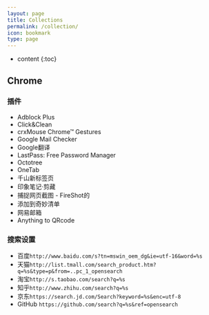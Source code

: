 ```yaml
---
layout: page
title: Collections
permalink: /collection/
icon: bookmark
type: page
---
```


* content
{:toc}

## Chrome 

### 插件

* Adblock Plus
* Click&Clean
* crxMouse Chrome™ Gestures
* Google Mail Checker
* Google翻译
* LastPass: Free Password Manager
* Octotree
* OneTab
* 千山新标签页
* 印象笔记·剪藏
* 捕捉网页截图 - FireShot的
* 添加到奇妙清单
* 网易邮箱
* Anything to QRcode

### 搜索设置

* 百度`http://www.baidu.com/s?tn=mswin_oem_dg&ie=utf-16&word=%s`
* 天猫`http://list.tmall.com/search_product.htm?q=%s&type=p&from=..pc_1_opensearch`
* 淘宝`http://s.taobao.com/search?q=%s`
* 知乎`http://www.zhihu.com/search?q=%s`
* 京东`https://search.jd.com/Search?keyword=%s&enc=utf-8`
* GitHub `https://github.com/search?q=%s&ref=opensearch`